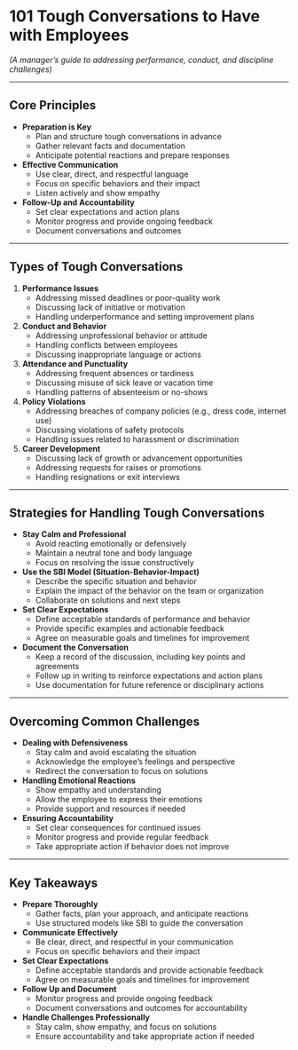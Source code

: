 # 101 Tough Conversations to Have with Employees

*(A manager’s guide to addressing performance, conduct, and discipline challenges)*

---

## Core Principles

- **Preparation is Key**
  - Plan and structure tough conversations in advance
  - Gather relevant facts and documentation
  - Anticipate potential reactions and prepare responses
- **Effective Communication**
  - Use clear, direct, and respectful language
  - Focus on specific behaviors and their impact
  - Listen actively and show empathy
- **Follow-Up and Accountability**
  - Set clear expectations and action plans
  - Monitor progress and provide ongoing feedback
  - Document conversations and outcomes

---

## Types of Tough Conversations

1. **Performance Issues**
   - Addressing missed deadlines or poor-quality work
   - Discussing lack of initiative or motivation
   - Handling underperformance and setting improvement plans
2. **Conduct and Behavior**
   - Addressing unprofessional behavior or attitude
   - Handling conflicts between employees
   - Discussing inappropriate language or actions
3. **Attendance and Punctuality**
   - Addressing frequent absences or tardiness
   - Discussing misuse of sick leave or vacation time
   - Handling patterns of absenteeism or no-shows
4. **Policy Violations**
   - Addressing breaches of company policies (e.g., dress code, internet use)
   - Discussing violations of safety protocols
   - Handling issues related to harassment or discrimination
5. **Career Development**
   - Discussing lack of growth or advancement opportunities
   - Addressing requests for raises or promotions
   - Handling resignations or exit interviews

---

## Strategies for Handling Tough Conversations

- **Stay Calm and Professional**
  - Avoid reacting emotionally or defensively
  - Maintain a neutral tone and body language
  - Focus on resolving the issue constructively
- **Use the SBI Model (Situation-Behavior-Impact)**
  - Describe the specific situation and behavior
  - Explain the impact of the behavior on the team or organization
  - Collaborate on solutions and next steps
- **Set Clear Expectations**
  - Define acceptable standards of performance and behavior
  - Provide specific examples and actionable feedback
  - Agree on measurable goals and timelines for improvement
- **Document the Conversation**
  - Keep a record of the discussion, including key points and agreements
  - Follow up in writing to reinforce expectations and action plans
  - Use documentation for future reference or disciplinary actions

---

## Overcoming Common Challenges

- **Dealing with Defensiveness**
  - Stay calm and avoid escalating the situation
  - Acknowledge the employee’s feelings and perspective
  - Redirect the conversation to focus on solutions
- **Handling Emotional Reactions**
  - Show empathy and understanding
  - Allow the employee to express their emotions
  - Provide support and resources if needed
- **Ensuring Accountability**
  - Set clear consequences for continued issues
  - Monitor progress and provide regular feedback
  - Take appropriate action if behavior does not improve

---

## Key Takeaways

- **Prepare Thoroughly**
  - Gather facts, plan your approach, and anticipate reactions
  - Use structured models like SBI to guide the conversation
- **Communicate Effectively**
  - Be clear, direct, and respectful in your communication
  - Focus on specific behaviors and their impact
- **Set Clear Expectations**
  - Define acceptable standards and provide actionable feedback
  - Agree on measurable goals and timelines for improvement
- **Follow Up and Document**
  - Monitor progress and provide ongoing feedback
  - Document conversations and outcomes for accountability
- **Handle Challenges Professionally**
  - Stay calm, show empathy, and focus on solutions
  - Ensure accountability and take appropriate action if needed
